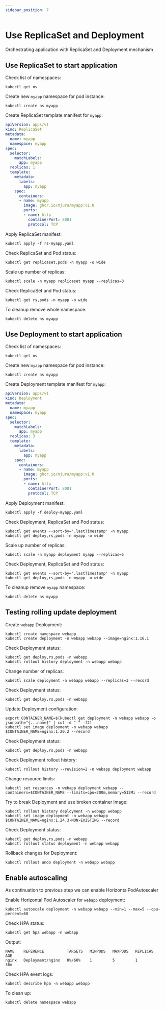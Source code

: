 ```yaml
---
sidebar_position: 7
---
```


# Use ReplicaSet and Deployment

Orchestrating application with ReplicaSet and Deployment mechanism

## Use ReplicaSet to start application 

Check list of namespaces:

```shell
kubectl get ns
```

Create new `myapp` namespace for pod instance:

```shell
kubectl create ns myapp
```

Create ReplicaSet template manifest for `myapp`: 

```yaml title="rs-myapp.yaml"
apiVersion: apps/v1
kind: ReplicaSet
metadata:
  name: myapp
  namespace: myapp
spec:
  selector:
    matchLabels:
      app: myapp
  replicas: 1
  template:
    metadata:
      labels:
        app: myapp
    spec:
      containers:
      - name: myapp
        image: ghcr.io/mjura/myapp:v1.0
        ports:
        - name: http
          containerPort: 8081
          protocol: TCP
```

Apply ReplicaSet manifest:

```shell
kubectl apply -f rs-myapp.yaml
```

Check ReplicaSet and Pod status:

```shell
kubectl get replicaset,pods -n myapp -o wide
```

Scale up number of replicas:

```shell
kubectl scale -n myapp replicaset myapp --replicas=3
```

Check ReplicaSet and Pod status:

```shell
kubectl get rs,pods -n myapp -o wide
```

To cleanup remove whole namespace:

```shell
kubectl delete ns myapp
```

## Use Deployment to start application 

Check list of namespaces:

```shell
kubectl get ns
```

Create new `myapp` namespace for pod instance:

```shell
kubectl create ns myapp
```

Create Deployment template manifest for `myapp`: 

```yaml title="deploy-myapp.yaml"
apiVersion: apps/v1
kind: Deployment
metadata:
  name: myapp
  namespace: myapp
spec:
  selector:
    matchLabels:
      app: myapp
  replicas: 3
  template:
    metadata:
      labels:
        app: myapp
    spec:
      containers:
      - name: myapp
        image: ghcr.io/mjura/myapp:v1.0
        ports:
        - name: http
          containerPort: 8081
          protocol: TCP
```

Apply Deployment manifest:

```shell
kubectl apply -f deploy-myapp.yaml
```

Check Deployment, ReplicaSet and Pod status:

```shell
kubectl get events --sort-by='.lastTimestamp' -n myapp
kubectl get deploy,rs,pods -n myapp -o wide
```

Scale up number of replicas:

```shell
kubectl scale -n myapp deployment myapp --replicas=5
```

Check Deployment, ReplicaSet and Pod status:

```shell
kubectl get events --sort-by='.lastTimestamp' -n myapp
kubectl get deploy,rs,pods -n myapp -o wide
```

To cleanup remove `myapp` namespace:

```shell
kubectl delete ns myapp
```

## Testing rolling update deployment

Create `webapp` Deployment:

```shell
kubectl create namespace webapp
kubectl create deployment -n webapp webapp --image=nginx:1.16.1
```

Check Deployment status:

```shell
kubectl get deploy,rs,pods -n webapp
kubectl rollout history deployment -n webapp webapp
```

Change number of replicas:

```shell
kubectl scale deployment -n webapp webapp --replicas=3 --record
```
        
Check Deployment status:

```shell
kubectl get deploy,rs,pods -n webapp
```

Update Deployment configuration:

```shell
export CONTAINER_NAME=$(kubectl get deployment -n webapp webapp -o jsonpath="{...name}" | cut -d " " -f2)
kubectl set image deployment -n webapp webapp $CONTAINER_NAME=nginx:1.20.2 --record
```

Check Deployment status:

```shell
kubectl get deploy,rs,pods -n webapp
```

Check Deployment rollout history:

```shell
kubectl rollout history --revision=2 -n webapp deployment webapp
```

Change resource limits:

```shell
kubectl set resources -n webapp deployment webapp --containers=$CONTAINER_NAME --limits=cpu=200m,memory=512Mi --record
```

Try to break Deployment and use broken container image:

```shell
kubectl rollout history deployment -n webapp webapp
kubectl set image deployment -n webapp webapp $CONTAINER_NAME=nginx:1.24.3-NON-EXISTING --record 
```

Check Deployment status:

```shell
kubectl get deploy,rs,pods -n webapp
kubectl rollout status deployment -n webapp webapp
```

Rollback changes for Deployment:

```shell
kubectl rollout undo deployment -n webapp webapp
```

## Enable autoscaling

As continuation to previous step we can enable HorizontalPodAutoscaler

Enable Horizontal Pod Autoscaler for `webapp` deployment:

```shell
kubectl autoscale deployment -n webapp webapp --min=1 --max=5 --cpu-percent=60
```

 Check HPA status:

```shell
kubectl get hpa webapp -n webapp
```

Output:

```
NAME    REFERENCE          TARGETS   MINPODS   MAXPODS   REPLICAS   AGE
nginx   Deployment/nginx   0%/60%    1         5         1          36m
```

Check HPA event logs:

```shell
kubectl describe hpa -n webapp webapp
```

To clean up:

```shell
kubectl delete namespace webapp 
```



